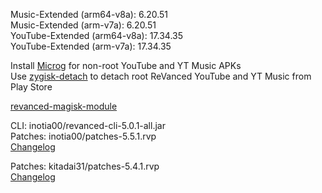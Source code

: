 Music-Extended (arm64-v8a): 6.20.51  
Music-Extended (arm-v7a): 6.20.51  
YouTube-Extended (arm64-v8a): 17.34.35  
YouTube-Extended (arm-v7a): 17.34.35  

Install [Microg](https://github.com/ReVanced/GmsCore/releases) for non-root YouTube and YT Music APKs  
Use [zygisk-detach](https://github.com/j-hc/zygisk-detach) to detach root ReVanced YouTube and YT Music from Play Store  

[revanced-magisk-module](https://github.com/j-hc/revanced-magisk-module)
  
CLI: inotia00/revanced-cli-5.0.1-all.jar  
Patches: inotia00/patches-5.5.1.rvp  
[Changelog](https://github.com/inotia00/revanced-patches/releases/tag/v5.5.1)

Patches: kitadai31/patches-5.4.1.rvp  
[Changelog](https://github.com/kitadai31/revanced-patches-android6-7/releases/tag/v5.4.1)  
